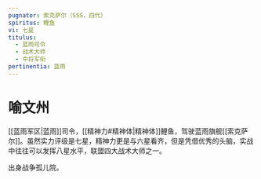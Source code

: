 ```yaml
---
pugnator: 索克萨尔（SSS，四代）
spiritus: 鲤鱼
vi: 七星
titulus:
  - 蓝雨司令
  - 战术大师
  - 中将军衔
pertinentia: 蓝雨
---
```


# 喻文州

[[蓝雨军区|蓝雨]]司令，[[精神力#精神体|精神体]]鲤鱼，驾驶蓝雨旗舰[[索克萨尔]]。虽然实力评级是七星，精神力更是与六星看齐，但是凭借优秀的头脑，实战中往往可以发挥八星水平，联盟四大战术大师之一。

出身战争孤儿院。
